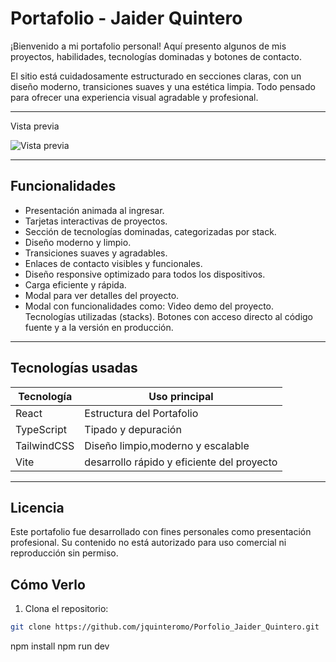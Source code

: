 # Portafolio - Jaider Quintero


¡Bienvenido a mi portafolio personal! Aquí presento algunos de mis proyectos, habilidades, tecnologías dominadas y botones de contacto.

El sitio está cuidadosamente estructurado en secciones claras, con un diseño moderno, transiciones suaves y una estética limpia. Todo pensado para ofrecer una experiencia visual agradable y profesional.

---

Vista previa


![Vista previa](Images-preview/preview.png) 


---

##  Funcionalidades

- Presentación animada al ingresar.
- Tarjetas interactivas de proyectos.
- Sección de tecnologías dominadas, categorizadas por stack.
- Diseño moderno y limpio.
- Transiciones suaves y agradables.
- Enlaces de contacto visibles y funcionales.
- Diseño responsive optimizado para todos los dispositivos.
- Carga eficiente y rápida.
- Modal para ver detalles del proyecto.
- Modal con funcionalidades como:
   Video demo del proyecto.
   Tecnologías utilizadas (stacks).
   Botones con acceso directo al código fuente y a la versión en producción.

---

##  Tecnologías usadas

| Tecnología | Uso principal        |
|------------|----------------------|
| React      | Estructura del Portafolio |
| TypeScript       | Tipado y depuración     |
| TailwindCSS | Diseño limpio,moderno y escalable |
| Vite | desarrollo rápido y eficiente del proyecto |


---

##  Licencia
Este portafolio fue desarrollado con fines personales como presentación profesional.
Su contenido no está autorizado para uso comercial ni reproducción sin permiso.


##  Cómo Verlo

1. Clona el repositorio:
```bash
git clone https://github.com/jquinteromo/Porfolio_Jaider_Quintero.git
```
npm install
npm run dev
